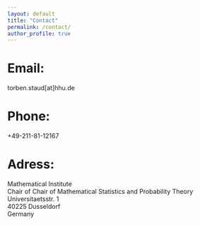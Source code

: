 ```yaml
---
layout: default
title: "Contact"
permalink: /contact/
author_profile: true
---
```


Email:
===
torben.staud[at]hhu.de

Phone:
===
+49-211-81-12167

Adress:
===
Mathematical Institute\
Chair of Chair of Mathematical Statistics and Probability Theory\
Universitaetsstr. 1\
40225 Dusseldorf\
Germany
